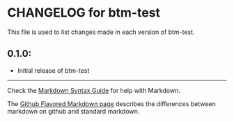 # CHANGELOG for btm-test

This file is used to list changes made in each version of btm-test.

## 0.1.0:

* Initial release of btm-test

- - -
Check the [Markdown Syntax Guide](http://daringfireball.net/projects/markdown/syntax) for help with Markdown.

The [Github Flavored Markdown page](http://github.github.com/github-flavored-markdown/) describes the differences between markdown on github and standard markdown.

